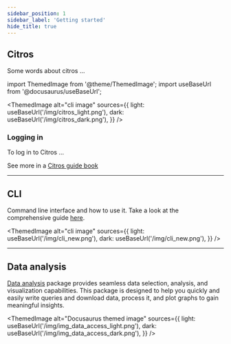 ```yaml
---
sidebar_position: 1
sidebar_label: 'Getting started'
hide_title: true
---
```


## Citros

Some words about citros ...

import ThemedImage from '@theme/ThemedImage';
import useBaseUrl from '@docusaurus/useBaseUrl';

<ThemedImage
  alt="cli image"
  sources={{
    light: useBaseUrl('/img/citros_light.png'),
    dark: useBaseUrl('/img/citros_dark.png'),
  }}
/>

### Logging in

To log in to Citros ...

See more in a [Citros guide book](/docs-citros)

---

## CLI

Command line interface and how to use it.
Take a look at the comprehensive guide [here](/docs-cli).

<ThemedImage
  alt="cli image"
  sources={{
    light: useBaseUrl('/img/cli_new.png'),
    dark: useBaseUrl('/img/cli_new.png'),
  }}
/>

---

## Data analysis

[Data analysis](/docs-data-analysis) package provides seamless data selection, analysis, and visualization capabilities. This package is designed to help you quickly and easily write queries and download data, process it, and plot graphs to gain meaningful insights.

<ThemedImage
  alt="Docusaurus themed image"
  sources={{
    light: useBaseUrl('/img/img_data_access_light.png'),
    dark: useBaseUrl('/img/img_data_access_dark.png'),
  }}
/>